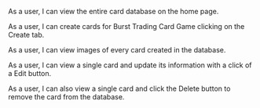 As a user, I can view the entire card database on the home page.

As a user, I can create cards for Burst Trading Card Game clicking on the
Create tab.

As a user, I can view images of every card created in the database.

As a user, I can view a single card and update its information
with a click of a Edit button.

As a user, I can also view a single card and click the Delete button to remove
the card from the database.


